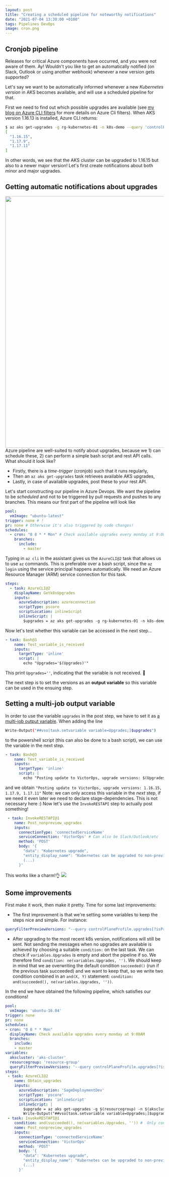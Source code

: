 ```yaml
---
layout: post
title: "Creating a scheduled pipeline for noteworthy notifications"
date: "2021-07-04 13:30:00 +0100"
tags: Pipelines DevOps
image: cron.png
---
```


## Cronjob pipeline

Releases for critical Azure components have occurred, and you were not aware of them. Ay! Wouldn't you like to get an automatically notified (on Slack, Outlook or using another webhook) whenever a new version gets supported?

Let's say we want to be automatically informed whenever a new _Kubernetes version_ in AKS becomes available, and will use a scheduled pipeline for that.

First we need to find out which possible upgrades are available (see [my blog on Azure CLI filters](/blogs/2021-05-22-Azure-Cli-Querying-Tips) for more details on Azure Cli filters).
When AKS version 1.16.13 is installed, Azure CLI returns:

```bash
$ az aks get-upgrades -g rg-kubernetes-01 -n k8s-demo --query 'controlPlaneProfile.upgrades[?isPreview==null].kubernetesVersion'
[
  "1.16.15",
  "1.17.9",
  "1.17.11"
]
```

In other words, we see that the AKS cluster can be upgraded to 1.16.15 but also to a newer major version! Let's first create notifications about both minor and major upgrades.

## Getting automatic notifications about upgrades
<img src="/images/k8spipeline.png" width="800"/>
Azure pipeline are well-suited to notify about upgrades, because we 1) can schedule these, 2) can perform a simple bash script and rest API calls. What should it look like?

- Firstly, there is a _time-trigger_ (cronjob) such that it runs regularly,
- Then an `az aks get-upgrades` task retrieves available AKS upgrades,
- Lastly, in case of available upgrades, post these to your rest API.

Let's start constructing our pipeline in Azure Devops.
We want the pipeline to be _scheduled_ and not to be triggered by pull requests and pushes to any branches. This means our first part of the pipeline will look like

```yaml
pool:
  vmImage: "ubuntu-latest"
trigger: none # !
pr: none # Otherwise it's also triggered by code changes!
schedules:
  - cron: "0 8 * * Mon" # Check available upgrades every monday at 9:00AM
    branches:
      include:
        - master
```

Typing in `az cli` in the assistant gives us the `AzureCLI@2` task that allows us to use `az` commands. This is preferable over a bash script, since the `az login` using the service principal happens automatically. We need an Azure Resource Manager (ARM) service connection for this task.

```yaml
steps:
  - task: AzureCLI@2
    displayName: Getk8sUpgrades
    inputs:
      azureSubscription: azureconnection
      scriptType: pscore
      scriptLocation: inlineScript
      inlineScript: |
        $upgrades = az aks get-upgrades -g rg-kubernetes-01 -n k8s-demo --query 'controlPlaneProfile.upgrades[?isPreview==null.kubernetesVersion' -o tsv
```

Now let's test whether this variable can be accessed in the next step...

```yaml
- task: Bash@3
    name: Test_variable_is_received
    inputs:
      targetType: 'inline'
      script: |
        echo "Upgrades='$(Upgrades)'"
```

This print `Upgrades=''`, indicating that the variable is not received. 🧐

The next step is to set the versions as an **output variable** so this variable can be used in the ensuing step.

## Setting a multi-job output variable

In order to use the variable `upgrades` in the post step, we have to set it as [a multi-job output variable](https://docs.microsoft.com/en-us/azure/devops/pipelines/process/variables?view=azure-devops&tabs=yaml%2Cbatch). When adding the line

```bash
Write-Output("##vso[task.setvariable variable=Upgrades;]$upgrades")
```

to the powershell script (this can also be done to a bash script), we can use the variable in the next step.

```yaml
- task: Bash@3
    name: Test_variable_is_received
    inputs:
      targetType: 'inline'
      script: |
        echo "Posting update to VictorOps, upgrade versions: $(Upgrades)"
```

and we obtain `"Posting update to VictorOps, upgrade versions: 1.16.15, 1.17.9, 1.17.11"`
Note: we can only access this variable in the _next_ step, if we need it even later we need to declare stage-dependencies. This is not necessary here :) Now let's use the `InvokeRESTAPI` step to actually post something!

```yaml
 - task: InvokeRESTAPI@1
    name: Post_nonpreview_upgrades
    inputs:
      connectionType: 'connectedServiceName'
      serviceConnection: 'VictorOps' # Can also be Slack/Outlook/etc
      method: 'POST'
      body: '{
        "data": "Kubernetes upgrade",
        "entity_display_name": "Kubernetes can be upgraded to non-preview versions $(Upgrades)",
        (...)
      }'
```

This works like a charm!👌
![](/images/victoropsNotification.png)

## Some improvements

First make it work, then make it pretty. Time for some last improvements:

- The first improvement is that we're setting some variables to keep the steps nice and simple. For instance:

```yaml
queryFilterPreviewVersions: "--query controlPlaneProfile.upgrades[?isPreview==null].kubernetesVersion"
```

- After upgrading to the most recent k8s version, notifications will still be sent.
  Not sending the messages when no upgrades are available is achieved by choosing a suitable `condition:` on the last task. We can check if `variables.Upgrades` is empty and abort the pipeline if so. We therefore find `condition: ne(variables.Upgrades, '')`. We should keep in mind that we ae overwriting the default condition `succeeded()` (run if the previous task succeeded) and we want to keep that, so we write two condition combined in an `and(X, Y)` statement: `condition: and(succeeded(), ne(variables.Upgrades, ''))`.

In the end we have obtained the following pipeline, which satisfies our conditions!

```yaml
pool:
  vmImage: 'ubuntu-16.04'
trigger: none
pr: none
schedules:
- cron: "0 8 * * Mon"
  displayName: Check available upgrades every monday at 9:00AM
  branches:
    include:
    - master
variables:
  akscluster: 'aks-cluster'
  resourcegroup: 'resource-group'
  queryFilterPreviewVersions: '--query controlPlaneProfile.upgrades[?isPreview==null].kubernetesVersion'
steps:
 - task: AzureCLI@2
    name: Obtain_upgrades
    inputs:
      azureSubscription: 'SageDeploymentDev'
      scriptType: 'pscore'
      scriptLocation: 'inlineScript'
      inlineScript: |
        $upgrade = az aks get-upgrades -g $(resourcegroup) -n $(akscluster) $(queryFilterPreviewVersions) -o tsv
        Write-Output("##vso[task.setvariable variable=Upgrades;]$upgrade")
 - task: InvokeRESTAPI@1
    condition: and(succeeded(), ne(variables.Upgrades, '')) #  Only continue if versions were found
    name: Post_nonpreview_upgrades
    inputs:
      connectionType: 'connectedServiceName'
      serviceConnection: 'VictorOps'
      method: 'POST'
      body: '{
        "data": "Kubernetes upgrade",
        "entity_display_name": "Kubernetes can be upgraded to non-preview versions $(Upgrades)",
        (...)
      }'
```
